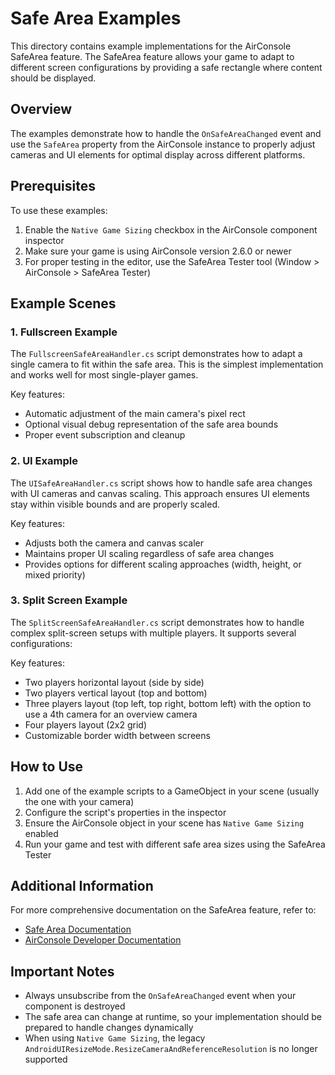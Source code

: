# Safe Area Examples

This directory contains example implementations for the AirConsole SafeArea feature. The SafeArea feature allows your game to adapt to different screen configurations by providing a safe rectangle where content should be displayed.

## Overview

The examples demonstrate how to handle the `OnSafeAreaChanged` event and use the `SafeArea` property from the AirConsole instance to properly adjust cameras and UI elements for optimal display across different platforms.

## Prerequisites

To use these examples:

1. Enable the `Native Game Sizing` checkbox in the AirConsole component inspector
2. Make sure your game is using AirConsole version 2.6.0 or newer
3. For proper testing in the editor, use the SafeArea Tester tool (Window > AirConsole > SafeArea Tester)

## Example Scenes

### 1. Fullscreen Example

The `FullscreenSafeAreaHandler.cs` script demonstrates how to adapt a single camera to fit within the safe area. This is the simplest implementation and works well for most single-player games.

Key features:

- Automatic adjustment of the main camera's pixel rect
- Optional visual debug representation of the safe area bounds
- Proper event subscription and cleanup

### 2. UI Example

The `UISafeAreaHandler.cs` script shows how to handle safe area changes with UI cameras and canvas scaling. This approach ensures UI elements stay within visible bounds and are properly scaled.

Key features:

- Adjusts both the camera and canvas scaler
- Maintains proper UI scaling regardless of safe area changes
- Provides options for different scaling approaches (width, height, or mixed priority)

### 3. Split Screen Example

The `SplitScreenSafeAreaHandler.cs` script demonstrates how to handle complex split-screen setups with multiple players. It supports several configurations:

Key features:

- Two players horizontal layout (side by side)
- Two players vertical layout (top and bottom)
- Three players layout (top left, top right, bottom left) with the option to use a 4th camera for an overview camera
- Four players layout (2x2 grid)
- Customizable border width between screens

## How to Use

1. Add one of the example scripts to a GameObject in your scene (usually the one with your camera)
2. Configure the script's properties in the inspector
3. Ensure the AirConsole object in your scene has `Native Game Sizing` enabled
4. Run your game and test with different safe area sizes using the SafeArea Tester

## Additional Information

For more comprehensive documentation on the SafeArea feature, refer to:

- [Safe Area Documentation](../../../docs/safe-area.md)
- [AirConsole Developer Documentation](https://developers.airconsole.com/)

## Important Notes

- Always unsubscribe from the `OnSafeAreaChanged` event when your component is destroyed
- The safe area can change at runtime, so your implementation should be prepared to handle changes dynamically
- When using `Native Game Sizing`, the legacy `AndroidUIResizeMode.ResizeCameraAndReferenceResolution` is no longer supported

